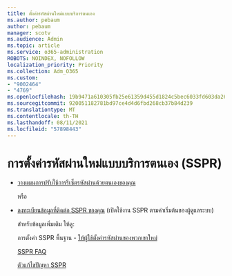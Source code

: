 ```yaml
---
title: ตั้งค่ารหัสผ่านใหม่แบบบริการตนเอง
ms.author: pebaum
author: pebaum
manager: scotv
ms.audience: Admin
ms.topic: article
ms.service: o365-administration
ROBOTS: NOINDEX, NOFOLLOW
localization_priority: Priority
ms.collection: Adm_O365
ms.custom:
- "9002464"
- "4769"
ms.openlocfilehash: 19b9471a610305fb25e61359d455d1824c5bec6033fd603da265af9333543ccc
ms.sourcegitcommit: 920051182781bd97ce4d4d6fbd268cb37b84d239
ms.translationtype: MT
ms.contentlocale: th-TH
ms.lasthandoff: 08/11/2021
ms.locfileid: "57898443"
---
```

# <a name="self-service-password-reset-sspr"></a>การตั้งค่ารหัสผ่านใหม่แบบบริการตนเอง (SSPR)

- [วางแผนการปรับใช้การรีเซ็ตรหัสผ่านด้วยตนเองของคุณ](https://go.microsoft.com/fwlink/?linkid=2142944)  

    หรือ
- [ลงทะเบียนข้อมูลที่ติดต่อ SSPR ของคุณ](https://mysignins.microsoft.com/security-info) (เปิดใช้งาน SSPR ตามค่าเริ่มต้นของผู้ดูแลระบบ)

    สำหรับข้อมูลเพิ่มเติม ให้ดู:

    การตั้งค่า SSPR พื้นฐาน - [ให้ผู้ใช้ตั้งค่ารหัสผ่านของพวกเขาใหม่](https://docs.microsoft.com/microsoft-365/admin/add-users/let-users-reset-passwords)

    [SSPR FAQ](https://docs.microsoft.com/azure/active-directory/authentication/active-directory-passwords-faq)

    [ตัวแก้ไขปัญหา SSPR](https://docs.microsoft.com/azure/active-directory/authentication/active-directory-passwords-troubleshoot)
